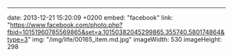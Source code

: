 ---
date: 2013-12-21 15:20:09 +0200
embed: "facebook"
link: "https://www.facebook.com/photo.php?fbid=10151960785569865&set=a.10150382045299865.355740.580174864&type=3"
img: "/img/life/00165_item.md.jpg"
imageWidth: 530
imageHeight: 298
